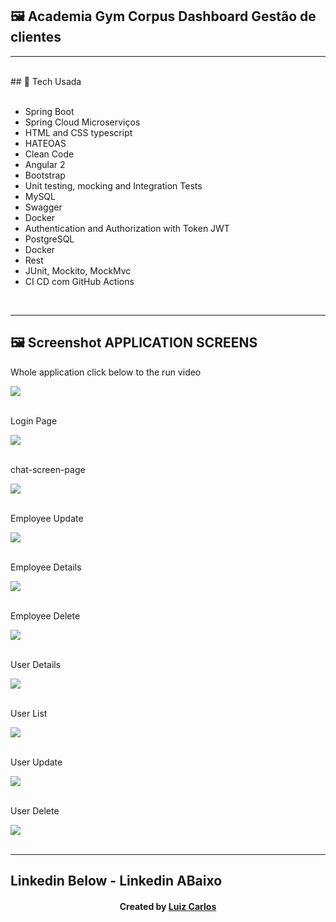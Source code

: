 ﻿## 🖼 Academia Gym Corpus Dashboard Gestão de clientes <br/>
<hr>
<br/>
## 🚀 Tech Usada<br/>
<br/>



- Spring Boot<br/>
- Spring Cloud Microserviços <br/>
- HTML and CSS typescript<br/>
- HATEOAS<br/>
- Clean Code<br/>
- Angular 2<br/>
-   Bootstrap<br/>
-   Unit testing, mocking and Integration Tests
-   MySQL <br/>
-   Swagger <br/>
-   Docker <br/>
-  Authentication and  Authorization with Token JWT  <br/>
-   PostgreSQL <br/>
-   Docker <br/>
-   Rest  <br/>
-    JUnit, Mockito, MockMvc <br/>
-    CI CD com GitHub Actions<br/>


<br/>
<hr>


## 🖼 Screenshot APPLICATION SCREENS <br/>
<p>Whole application click below to the run video</p><img src="images/gym-corpus.gif">
<br/>
<br/>
<p>Login Page</p><img src="images/login-page.JPG">
<br/>
<br/>
<p>chat-screen-page</p><img src="images/employee-list.JPG">
<br/>
<br/>
<p>Employee Update</p><img src="images/employee-update.JPG">
<br/>
<br/>
<p>Employee Details</p><img src="images/employee-details.JPG">
<br/>
<br/>
<p>Employee Delete</p><img src="images/employee-delete.JPG">
<br/>
<br/>
<p>User Details</p><img src="images/user-details.JPG">
<br/>
<br/>
<p>User List</p><img src="images/user-list.JPG">
<br/>
<br/>
<p>User Update</p><img src="images/user-update.JPG">
<br/>
<br/>
<p>User Delete</p><img src="images/user-Delete.JPG">
<br/>
<br/>

<hr>

## Linkedin Below - Linkedin ABaixo

<h4 align="center">
   Created by   <a href="https://www.linkedin.com/in/luiz-carlos-b50693173/" target="_blank"> Luiz Carlos </a>
</h4>

</html>
